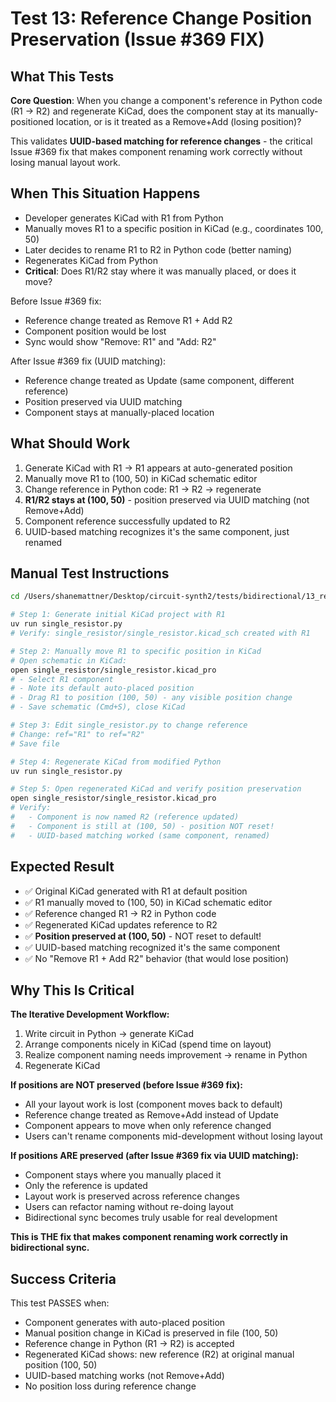 # Test 13: Reference Change Position Preservation (Issue #369 FIX)

## What This Tests

**Core Question**: When you change a component's reference in Python code (R1 → R2) and regenerate KiCad, does the component stay at its manually-positioned location, or is it treated as a Remove+Add (losing position)?

This validates **UUID-based matching for reference changes** - the critical Issue #369 fix that makes component renaming work correctly without losing manual layout work.

## When This Situation Happens

- Developer generates KiCad with R1 from Python
- Manually moves R1 to a specific position in KiCad (e.g., coordinates 100, 50)
- Later decides to rename R1 to R2 in Python code (better naming)
- Regenerates KiCad from Python
- **Critical**: Does R1/R2 stay where it was manually placed, or does it move?

Before Issue #369 fix:
- Reference change treated as Remove R1 + Add R2
- Component position would be lost
- Sync would show "Remove: R1" and "Add: R2"

After Issue #369 fix (UUID matching):
- Reference change treated as Update (same component, different reference)
- Position preserved via UUID matching
- Component stays at manually-placed location

## What Should Work

1. Generate KiCad with R1 → R1 appears at auto-generated position
2. Manually move R1 to (100, 50) in KiCad schematic editor
3. Change reference in Python code: R1 → R2 → regenerate
4. **R1/R2 stays at (100, 50)** - position preserved via UUID matching (not Remove+Add)
5. Component reference successfully updated to R2
6. UUID-based matching recognizes it's the same component, just renamed

## Manual Test Instructions

```bash
cd /Users/shanemattner/Desktop/circuit-synth2/tests/bidirectional/13_rename_component

# Step 1: Generate initial KiCad project with R1
uv run single_resistor.py
# Verify: single_resistor/single_resistor.kicad_sch created with R1

# Step 2: Manually move R1 to specific position in KiCad
# Open schematic in KiCad:
open single_resistor/single_resistor.kicad_pro
# - Select R1 component
# - Note its default auto-placed position
# - Drag R1 to position (100, 50) - any visible position change
# - Save schematic (Cmd+S), close KiCad

# Step 3: Edit single_resistor.py to change reference
# Change: ref="R1" to ref="R2"
# Save file

# Step 4: Regenerate KiCad from modified Python
uv run single_resistor.py

# Step 5: Open regenerated KiCad and verify position preservation
open single_resistor/single_resistor.kicad_pro
# Verify:
#   - Component is now named R2 (reference updated)
#   - Component is still at (100, 50) - position NOT reset!
#   - UUID-based matching worked (same component, renamed)
```

## Expected Result

- ✅ Original KiCad generated with R1 at default position
- ✅ R1 manually moved to (100, 50) in KiCad schematic editor
- ✅ Reference changed R1 → R2 in Python code
- ✅ Regenerated KiCad updates reference to R2
- ✅ **Position preserved at (100, 50)** - NOT reset to default!
- ✅ UUID-based matching recognized it's the same component
- ✅ No "Remove R1 + Add R2" behavior (that would lose position)

## Why This Is Critical

**The Iterative Development Workflow:**
1. Write circuit in Python → generate KiCad
2. Arrange components nicely in KiCad (spend time on layout)
3. Realize component naming needs improvement → rename in Python
4. Regenerate KiCad

**If positions are NOT preserved (before Issue #369 fix):**
- All your layout work is lost (component moves back to default)
- Reference change treated as Remove+Add instead of Update
- Component appears to move when only reference changed
- Users can't rename components mid-development without losing layout

**If positions ARE preserved (after Issue #369 fix via UUID matching):**
- Component stays where you manually placed it
- Only the reference is updated
- Layout work is preserved across reference changes
- Users can refactor naming without re-doing layout
- Bidirectional sync becomes truly usable for real development

**This is THE fix that makes component renaming work correctly in bidirectional sync.**

## Success Criteria

This test PASSES when:
- Component generates with auto-placed position
- Manual position change in KiCad is preserved in file (100, 50)
- Reference change in Python (R1 → R2) is accepted
- Regenerated KiCad shows: new reference (R2) at original manual position (100, 50)
- UUID-based matching works (not Remove+Add)
- No position loss during reference change
